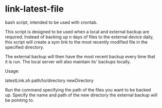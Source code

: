 # link-latest-file

bash script, intended to be used with crontab.

This script is designed to be used when a local and external
backup are required.  Instead of backing up n days of files
to the external device daily, this script will create a sym link
to the most recently modified file in the specified directory.

The external backup will then have the most recent backup every
time that it is run.  The local server will also maintain its'
backups locally.

Usage:

latestLink.sh path/to/directory newDirectory

Run the command specifying the path of the files you want to be
backed up.  Specify the name and path of the new directory the
external backup will be pointing to.
